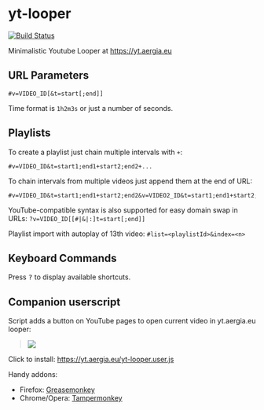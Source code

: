 yt-looper
=========

[![Build Status](https://travis-ci.org/lidel/yt-looper.svg)](https://travis-ci.org/lidel/yt-looper)

Minimalistic Youtube Looper at https://yt.aergia.eu

## URL Parameters

```
#v=VIDEO_ID[&t=start[;end]]
```

Time format is `1h2m3s` or just a number of seconds.

## Playlists

To create a playlist just chain multiple intervals with `+`:
```
#v=VIDEO_ID&t=start1;end1+start2;end2+...
```

To chain intervals from multiple videos just append them at the end of URL:
```
#v=VIDEO_ID&t=start1;end1+start2;end2&v=VIDEO2_ID&t=start1;end1+start2;end2`
```

YouTube-compatible syntax is also supported for easy domain swap in URLs: `?v=VIDEO_ID[[#|&|:]t=start[;end]]`

Playlist import with autoplay of 13th video: `#list=<playlistId>&index=<n>`

## Keyboard Commands

Press <kbd>?</kbd> to display available shortcuts.

## Companion userscript

Script adds a button on YouTube pages to open current video in yt.aergia.eu looper:

> ![](https://cloud.githubusercontent.com/assets/157609/4671390/5d989338-5580-11e4-9f67-01ed61a085ca.png)

Click to install: https://yt.aergia.eu/yt-looper.user.js

Handy addons:

- Firefox: [Greasemonkey](https://addons.mozilla.org/en-US/firefox/addon/greasemonkey/)
- Chrome/Opera: [Tampermonkey](http://tampermonkey.net)
